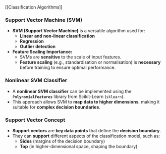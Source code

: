[[Classification Algorithms]]

### Support Vector Machine (SVM)
- **SVM (Support Vector Machine)** is a versatile algorithm used for:
    - **Linear and non-linear classification**
    - **Regression**
    - **Outlier detection**
- **Feature Scaling Importance:**
    - SVMs are **sensitive** to the scale of input features.
    - **Feature scaling** (e.g., standardisation or normalisation) is **necessary** before training to ensure optimal performance.

### Nonlinear SVM Classifier
- A **nonlinear SVM classifier** can be implemented using the **`PolynomialFeatures`** library from Scikit-Learn (`sklearn`).
- This approach allows SVM to **map data to higher dimensions**, making it suitable for **complex decision boundaries**.

### Support Vector Concept
- **Support vectors** are **key data points** that define the **decision boundary**.
- They can **support** different aspects of the classification model, such as:
    - **Sides** (margins of the decision boundary)
    - **Top** (in higher-dimensional space, shaping the boundary)

